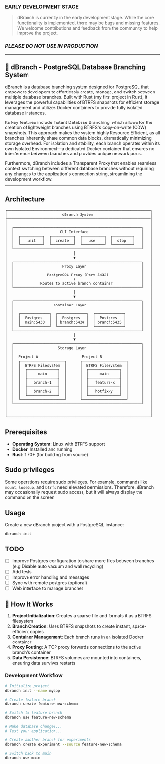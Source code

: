 ### EARLY DEVELOPMENT STAGE

> dBranch is currently in the early development stage. While the core functionality is implemented, there may be bugs and missing features. We welcome contributions and feedback from the community to help improve the project.

### *PLEASE DO NOT USE IN PRODUCTION*
---

## 🌿 dBranch - PostgreSQL Database Branching System

dBranch is a database branching system designed for PostgreSQL that empowers developers to effortlessly create, manage, and switch between multiple database branches. Built with Rust (my first project in Rust), it leverages the powerful capabilities of BTRFS snapshots for efficient storage management and utilizes Docker containers to provide fully isolated database instances.

Its key features include Instant Database Branching, which allows for the creation of lightweight branches using BTRFS's copy-on-write (COW) snapshots. This approach makes the system highly Resource Efficient, as all branches inherently share common data blocks, dramatically minimizing storage overhead. For isolation and stability, each branch operates within its own Isolated Environment—a dedicated Docker container that ensures no interference between branches and provides unique network ports.

Furthermore, dBranch includes a Transparent Proxy that enables seamless context switching between different database branches without requiring any changes to the application's connection string, streamlining the development workflow.

---

## Architecture

```
┌─────────────────────────────────────────────────────────────────┐
│                         dBranch System                          │
├─────────────────────────────────────────────────────────────────┤
│                                                                 │
│  ┌──────────────────────────────────────────────────────────┐   │
│  │                     CLI Interface                        │   │
│  │  ┌──────────┐  ┌──────────┐  ┌──────────┐  ┌─────────┐   │   │
│  │  │   init   │  │  create  │  │   use    │  │  stop   │   │   │
│  │  └──────────┘  └──────────┘  └──────────┘  └─────────┘   │   │
│  └──────────────────────────────────────────────────────────┘   │
│                              │                                  │
│                              ▼                                  │
│  ┌──────────────────────────────────────────────────────────┐   │
│  │                      Proxy Layer                         │   │
│  │                                                          │   │
│  │               PostgreSQL Proxy (Port 5432)               │   │
│  │                           ↓                              │   │
│  │            Routes to active branch container             │   │
│  └──────────────────────────────────────────────────────────┘   │
│                              │                                  │
│                              ▼                                  │
│  ┌──────────────────────────────────────────────────────────┐   │
│  │                  Container Layer                         │   │
│  │                                                          │   │
│  │  ┌─────────────┐  ┌─────────────┐  ┌─────────────┐       │   │
│  │  │  Postgres   │  │  Postgres   │  │  Postgres   │       │   │
│  │  │  main:5433  │  │ branch:5434 │  │ branch:5435 │       │   │
│  │  └─────────────┘  └─────────────┘  └─────────────┘       │   │
│  └──────────────────────────────────────────────────────────┘   │
│                              │                                  │
│                              ▼                                  │
│  ┌──────────────────────────────────────────────────────────┐   │
│  │                    Storage Layer                         │   │
│  │                                                          │   │
│  │  Project A                    Project B                  │   │
│  │  ┌────────────────────┐      ┌────────────────────┐      │   │
│  │  │  BTRFS Filesystem  │      │  BTRFS Filesystem  │      │   │
│  │  │  ┌──────────────┐  │      │  ┌──────────────┐  │      │   │
│  │  │  │     main     │  │      │  │     main     │  │      │   │
│  │  │  ├──────────────┤  │      │  ├──────────────┤  │      │   │
│  │  │  │   branch-1   │  │      │  │   feature-x  │  │      │   │
│  │  │  ├──────────────┤  │      │  ├──────────────┤  │      │   │
│  │  │  │   branch-2   │  │      │  │   hotfix-y   │  │      │   │
│  │  │  └──────────────┘  │      │  └──────────────┘  │      │   │
│  │  └────────────────────┘      └────────────────────┘      │   │
│  └──────────────────────────────────────────────────────────┘   │
│                                                                 │
│                                                                 │
└─────────────────────────────────────────────────────────────────┘
```

## Prerequisites

- **Operating System**: Linux with BTRFS support
- **Docker**: Installed and running
- **Rust**: 1.70+ (for building from source)


## Sudo privileges

Some operations require sudo privileges. For example, commands like `mount`, `losetup`, and `btrfs` need elevated permissions. Therefore, dBranch may occasionally request sudo access, but it will always display the command on the screen.


## Usage

Create a new dBranch project with a PostgreSQL instance:

```bash
dbranch init
```

## TODO
- [ ] Improve Postgres configuration to share more files between branches (e.g Disable auto vacuum and wall recycling)
- [ ] Add tests
- [ ] Improve error handling and messages
- [ ] Sync with remote postgres (optional)
- [ ] Web interface to manage branches

## 🔧 How It Works

1. **Project Initialization**: Creates a sparse file and formats it as a BTRFS filesystem
2. **Branch Creation**: Uses BTRFS snapshots to create instant, space-efficient copies
3. **Container Management**: Each branch runs in an isolated Docker container
4. **Proxy Routing**: A TCP proxy forwards connections to the active branch's container
5. **Data Persistence**: BTRFS volumes are mounted into containers, ensuring data survives restarts

### Development Workflow

```bash
# Initialize project
dbranch init --name myapp

# Create feature branch
dbranch create feature-new-schema

# Switch to feature branch
dbranch use feature-new-schema

# Make database changes...
# Test your application...

# Create another branch for experiments
dbranch create experiment --source feature-new-schema

# Switch back to main
dbranch use main
```
